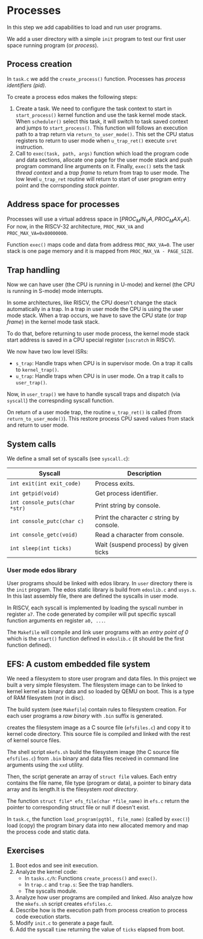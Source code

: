 # Processes

In this step we add capabilities to load and run user programs.

We add a user directory with a simple `init` program to test our first user
space running program (or *process*).

## Process creation

In `task.c` we add the `create_process()` function. Processes has *process
identifiers (pid)*.

To create a process edos makes the following steps:

1. Create a task. We need to configure the task context to start in
   `start_process()` kernel function and use the task kernel mode stack. When
   `scheduler()` select this task, it will switch to task saved context and
   jumps to `start_process()`. This function will follows an execution path to a
   trap return via `return_to_user_mode()`. This set the CPU status registers to
   return to user mode when `u_trap_ret()` execute `sret` instruction.
2. Call to `exec(task, path, args)` function which load the program code and
   data sections, allocate one page for the user mode stack and push program
   command line arguments on it. Finally, `exec()` sets the task *thread
   context* and a *trap frame* to return from trap to user mode. The low level
   `u_trap_ret` routine will return to start of user program entry point and the
   corrsponding *stack pointer*.

## Address space for processes

Processes will use a virtual address space in $[PROC_MIN_VA, PROC_MAX_VA]$. For
now, in the RISCV-32 architecture, `PROC_MAX_VA` and `PROC_MAX_VA=0x80000000`.

Function `exec()` maps code and data from address `PROC_MAX_VA=0`. The user
stack is one page memory and it is mapped from `PROC_MAX_VA - PAGE_SIZE`.

## Trap handling

Now we can have user (the CPU is running in U-mode) and kernel (the CPU is
running in S-mode) mode interrupts.

In some architectures, like RISCV, the CPU doesn't change the stack
automatically in a trap. In a trap in user mode the CPU is using the user mode
stack. When a trap occurs, we have to save the CPU state (or *trap frame*) in
the kernel mode task stack.

To do that, before returning to user mode process, the kernel mode
stack start address is saved in a CPU special register (`sscratch` in RISCV).

We now have two low level ISRs:
- `s_trap`: Handle traps when CPU is in supervisor mode. On a trap it calls to `kernel_trap()`.
- `u_trap`: Handle traps when CPU is in user mode. On a trap it calls to
  `user_trap()`.

Now, in `user_trap()` we have to handle syscall traps and dispatch (via
`syscall`) the correspnding syscall function.

On return of a user mode trap, the routine `u_trap_ret()` is called (from
`return_to_user_mode()`). This restore process CPU saved values from stack and
return to user mode.

## System calls

We define a small set of syscalls (see `syscall.c`):

| Syscall                         | Description                                |
| ------------------------------- | ------------------------------------------ |
| `int exit(int exit_code)`       | Process exits.                             |
| `int getpid(void)`              | Get process identifier.                    |
| `int console_puts(char *str)`   | Print string by console.                   |
| `int console_putc(char c)`      | Print the character *c* string by console. |
| `int console_getc(void)`        | Read a character from console.             |
| `int sleep(int ticks)`          | Wait (suspend process) by given ticks      |

### User mode edos library

User programs should be linked with edos library. In `user` directory there is
the `init` program. The edos static library is build from `edoslib.c` and
`usys.s`. In this last assembly file, there are defined the syscalls in user mode.

In RISCV, each syscall is implemented by loading the syscall number in register
`a7`. The code generated by compiler will put specific syscall function
arguments en register `a0, ...`.

The `Makefile` will compile and link user programs with an *entry point of 0*
which is the `start()` function defined in `edoslib.c` (it should be the first
function defined).

## EFS: A custom embedded file system

We need a filesystem to store user program and data files. In this project we
built a very simple filesystem. The filesystem image can to be linked to kernel
kernel as binary data and so loaded by QEMU on boot. This is a type of RAM
filesystem (not in disc).

The build system (see `Makefile`) contain rules to filesystem creation.
For each user programs a *raw binary* with `.bin` suffix is generated.

creates the filesystem image as a C source
file (`efsfiles.c`) and copy it to kernel code directory. This source file is
compiled and linked with the rest of kernel source files.

The shell script `mkefs.sh` build the filesystem image (the C source file
`efsfiles.c`) from `.bin` binary and data files received in command line
arguments using the `xxd` utility.

Then, the script generate an array of `struct file` values. Each entry contains
the file name, file type (program or data), a pointer to binary data array and
its length.It is the filesystem *root directory*.

The function `struct file* efs_file(char *file_name)` in `efs.c` return the
pointer to corresponding struct file or null if doesn't exist.

In `task.c`, the function `load_program(pgtbl, file_name)` (called by `exec()`)
load (copy) the program binary data into new allocated memory and map the
process code and static data.

## Exercises

1. Boot edos and see init execution.
2. Analyze the kernel code:
   - In `tasks.c/h`: Functions `create_process()` and `exec()`.
   - In `trap.c` and `trap.s`: See the trap handlers.
   - The syscalls module.
3. Analyze how user programs are compiled and linked. Also analyze how the
   `mkefs.sh` script creates `efsfiles.c`.
4. Describe how is the execution path from process creation to process code
   execution starts.
5. Modify `init.c` to generate a page fault.
6. Add the syscall `time` returning the value of `ticks` elapsed from boot.
   